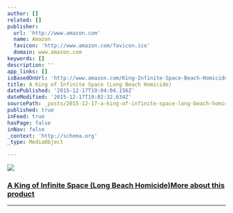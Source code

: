 ```yaml
---
author: []
related: []
publisher:
  url: 'http://www.amazon.com'
  name: Amazon
  favicon: 'http://www.amazon.com/favicon.ico'
  domain: www.amazon.com
keywords: []
description: ''
app_links: []
isBasedOnUrl: 'http://www.amazon.com/King-Infinite-Space-Beach-Homicide-ebook/dp/B00395ZYY0/ref=sr_1_2?s=digital-text&ie=UTF8&qid=1450378743&sr=1-2&keywords=a+cold+and+broken+hallelujah'
title: A King of Infinite Space (Long Beach Homicide)
datePublished: '2015-12-17T19:04:04.156Z'
dateModified: '2015-12-17T19:02:32.634Z'
sourcePath: _posts/2015-12-17-a-king-of-infinite-space-long-beach-homicide.md
published: true
inFeed: true
hasPage: false
inNav: false
_context: 'http://schema.org'
_type: MediaObject

---
```

[![](http://ecx.images-amazon.com/images/I/41uGumxL2kL._SL160_.jpg)][0]

### [A King of Infinite Space (Long Beach Homicide)][0][More about this product][1]

---

[][0]



[0]: http://www.amazon.com/King-Infinite-Space-Beach-Homicide-ebook/dp/B00395ZYY0/ref=sr_1_2?s=digital-text&ie=UTF8&qid=1450378743&sr=1-2&keywords=a+cold+and+broken+hallelujah
[1]: http://www.amazon.com/King-Infinite-Space-Beach-Homicide-ebook/dp/B00395ZYY0/ref=sr_1_2?s=digital-text&ie=UTF8&qid=1450378743&sr=1-2&keywords=a+cold+and+broken+hallelujah#moreAboutThisProduct